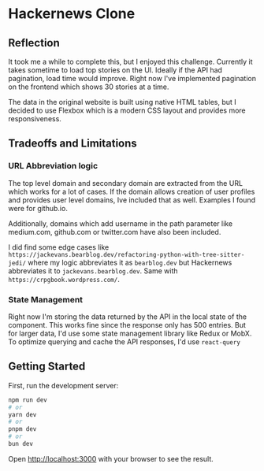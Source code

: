# Hackernews Clone

## Reflection

It took me a while to complete this, but I enjoyed this challenge. Currently it takes sometime to load top stories on the UI. Ideally if the API had pagination, load time would improve. Right now I've implemented pagination on the frontend which shows 30 stories at a time.

The data in the original website is built using native HTML tables, but I decided to use Flexbox which is a modern CSS layout and provides more responsiveness.

## Tradeoffs and Limitations

### URL Abbreviation logic

The top level domain and secondary domain are extracted from the URL which works for a lot of cases. If the domain allows creation of user profiles and provides user level domains, Ive included that as well. Examples I found were for github.io.

Additionally, domains which add username in the path parameter like medium.com, github.com or twitter.com have also been included.

I did find some edge cases like `https://jackevans.bearblog.dev/refactoring-python-with-tree-sitter-jedi/` where my logic abbreviates it as `bearblog.dev` but Hackernews abbreviates it to `jackevans.bearblog.dev`. Same with `https://crpgbook.wordpress.com/`.

### State Management

Right now I'm storing the data returned by the API in the local state of the component. This works fine since the response only has 500 entries. But for larger data, I'd use some state management library like Redux or MobX.
To optimize querying and cache the API responses, I'd use `react-query`

## Getting Started

First, run the development server:

```bash
npm run dev
# or
yarn dev
# or
pnpm dev
# or
bun dev
```

Open [http://localhost:3000](http://localhost:3000) with your browser to see the result.
